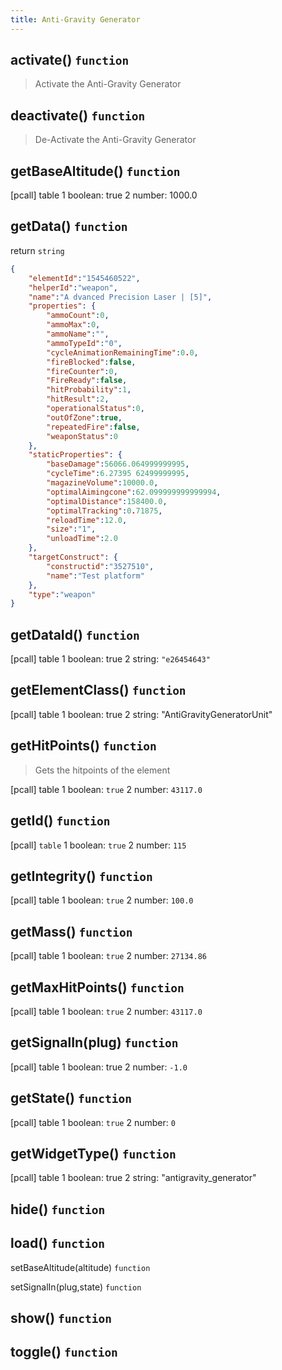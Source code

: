 ```yaml
---
title: Anti-Gravity Generator
---
```


## activate() `function`

> Activate the Anti-Gravity Generator

## deactivate() `function`

> De-Activate the Anti-Gravity Generator

## getBaseAltitude() `function`

[pcall] table
1 boolean: true
2 number: 1000.0

## getData() `function`

return `string`

```json
{
    "elementId":"1545460522",
    "helperId":"weapon",
    "name":"A dvanced Precision Laser | [5]",
    "properties": {
        "ammoCount":0,
        "ammoMax":0,
        "ammoName":"",
        "ammoTypeId":"0",
        "cycleAnimationRemainingTime":0.0,
        "fireBlocked":false,
        "fireCounter":0,
        "FireReady":false,
        "hitProbability":1,
        "hitResult":2,
        "operationalStatus":0,
        "outOfZone":true,
        "repeatedFire":false,
        "weaponStatus":0
    },
    "staticProperties": {
        "baseDamage":56066.064999999995,
        "cycleTime":6.27395 62499999995,
        "magazineVolume":10000.0,
        "optimalAimingcone":62.099999999999994,
        "optimalDistance":158400.0,
        "optimalTracking":0.71875,
        "reloadTime":12.0,
        "size":"1",
        "unloadTime":2.0
    },
    "targetConstruct": {
        "constructid":"3527510",
        "name":"Test platform"
    },
    "type":"weapon"
}
```

## getDataId() `function`

[pcall] table
1 boolean: true
2 string: `"e26454643"`

## getElementClass() `function`

[pcall] table
1 boolean: true
2 string: "AntiGravityGeneratorUnit"

## getHitPoints() `function`

> Gets the hitpoints of the element

[pcall] table
1 boolean: `true`
2 number: `43117.0`

## getId() `function`

[pcall] `table`
1 boolean: `true`
2 number: `115`

## getIntegrity() `function`

[pcall] table
1 boolean: `true`
2 number: `100.0`

## getMass() `function`

[pcall] table
1 boolean: `true`
2 number: `27134.86`

## getMaxHitPoints() `function`

[pcall] table
1 boolean: `true`
2 number: `43117.0`

## getSignalIn(plug) `function`

[pcall] table
1 boolean: true
2 number: `-1.0`

## getState() `function`

[pcall] table
1 boolean: `true`
2 number: `0`

## getWidgetType() `function`

[pcall] table
1 boolean: true
2 string: "antigravity_generator"

## hide() `function`

## load() `function`

setBaseAltitude(altitude) `function`

setSignalIn(plug,state) `function`

## show() `function`

## toggle() `function`
